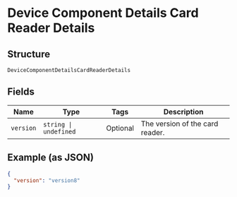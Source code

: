 <!-- Optimized: 2025-10-06 -->
<!-- RPM: 1.6.2.1.1.6.2.1_device-component-details-card-reader-details_20251006 -->
<!-- Session: E2E RPM DNA Application -->
<!-- AOM: RND (Reggie & Dro) -->
<!-- COI: TECHNOLOGY -->
<!-- RPM: HIGH -->
<!-- ACTION: BUILD -->

# Device Component Details Card Reader Details

## Structure

`DeviceComponentDetailsCardReaderDetails`

## Fields

| Name | Type | Tags | Description |
|  --- | --- | --- | --- |
| `version` | `string \| undefined` | Optional | The version of the card reader. |

## Example (as JSON)

```json
{
  "version": "version8"
}
```
